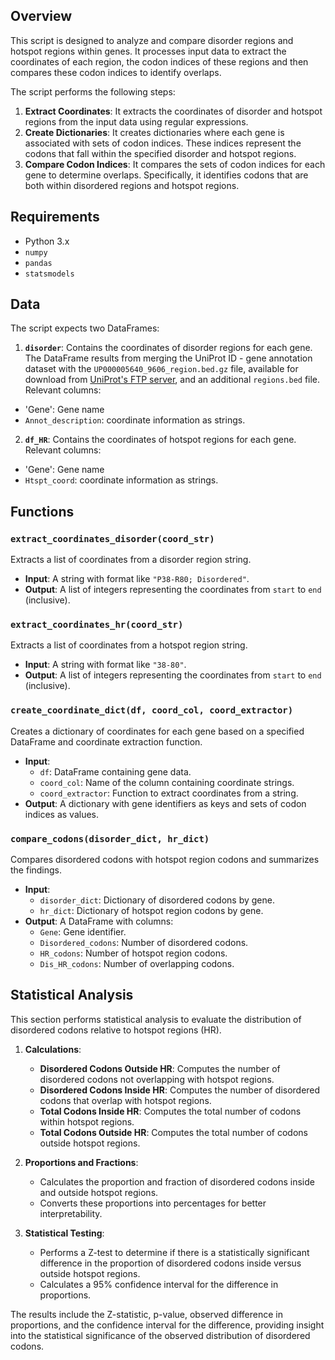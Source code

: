 ## Overview

This script is designed to analyze and compare disorder regions and hotspot regions within genes. It processes input data to extract the coordinates of each region, the codon indices of these regions and then compares these codon indices to identify overlaps.

The script performs the following steps:
1. **Extract Coordinates**: It extracts the coordinates of disorder and hotspot regions from the input data using regular expressions.
2. **Create Dictionaries**: It creates dictionaries where each gene is associated with sets of codon indices. These indices represent the codons that fall within the specified disorder and hotspot regions.
3. **Compare Codon Indices**: It compares the sets of codon indices for each gene to determine overlaps. Specifically, it identifies codons that are both within disordered regions and hotspot regions.

## Requirements

- Python 3.x
- `numpy`
- `pandas`
- `statsmodels`

## Data

The script expects two DataFrames:

1. **`disorder`**: Contains the coordinates of disorder regions for each gene.
The DataFrame results from merging the UniProt ID - gene annotation dataset with the `UP000005640_9606_region.bed.gz` file, available for download from [UniProt's FTP server](https://ftp.uniprot.org/pub/databases/uniprot/current_release/knowledgebase/genome_annotation_tracks/UP000005640_9606_beds/), and an additional `regions.bed` file.
Relevant columns:
- 'Gene': Gene name 
- `Annot_description`: coordinate information as strings.

2. **`df_HR`**: Contains the coordinates of hotspot regions for each gene.
Relevant columns:
- 'Gene': Gene name 
- `Htspt_coord`: coordinate information as strings.

## Functions

### `extract_coordinates_disorder(coord_str)`

Extracts a list of coordinates from a disorder region string.

- **Input**: A string with format like `"P38-R80; Disordered"`.
- **Output**: A list of integers representing the coordinates from `start` to `end` (inclusive).

### `extract_coordinates_hr(coord_str)`

Extracts a list of coordinates from a hotspot region string.

- **Input**: A string with format like `"38-80"`.
- **Output**: A list of integers representing the coordinates from `start` to `end` (inclusive).

### `create_coordinate_dict(df, coord_col, coord_extractor)`

Creates a dictionary of coordinates for each gene based on a specified DataFrame and coordinate extraction function.

- **Input**:
  - `df`: DataFrame containing gene data.
  - `coord_col`: Name of the column containing coordinate strings.
  - `coord_extractor`: Function to extract coordinates from a string.
- **Output**: A dictionary with gene identifiers as keys and sets of codon indices as values.

### `compare_codons(disorder_dict, hr_dict)`

Compares disordered codons with hotspot region codons and summarizes the findings.

- **Input**:
  - `disorder_dict`: Dictionary of disordered codons by gene.
  - `hr_dict`: Dictionary of hotspot region codons by gene.
- **Output**: A DataFrame with columns:
  - `Gene`: Gene identifier.
  - `Disordered_codons`: Number of disordered codons.
  - `HR_codons`: Number of hotspot region codons.
  - `Dis_HR_codons`: Number of overlapping codons.

## Statistical Analysis

This section performs statistical analysis to evaluate the distribution of disordered codons relative to hotspot regions (HR).

1. **Calculations**:
   - **Disordered Codons Outside HR**: Computes the number of disordered codons not overlapping with hotspot regions.
   - **Disordered Codons Inside HR**: Computes the number of disordered codons that overlap with hotspot regions.
   - **Total Codons Inside HR**: Computes the total number of codons within hotspot regions.
   - **Total Codons Outside HR**: Computes the total number of codons outside hotspot regions.

2. **Proportions and Fractions**:
   - Calculates the proportion and fraction of disordered codons inside and outside hotspot regions.
   - Converts these proportions into percentages for better interpretability.

3. **Statistical Testing**:
   - Performs a Z-test to determine if there is a statistically significant difference in the proportion of disordered codons inside versus outside hotspot regions.
   - Calculates a 95% confidence interval for the difference in proportions.

The results include the Z-statistic, p-value, observed difference in proportions, and the confidence interval for the difference, providing insight into the statistical significance of the observed distribution of disordered codons.
